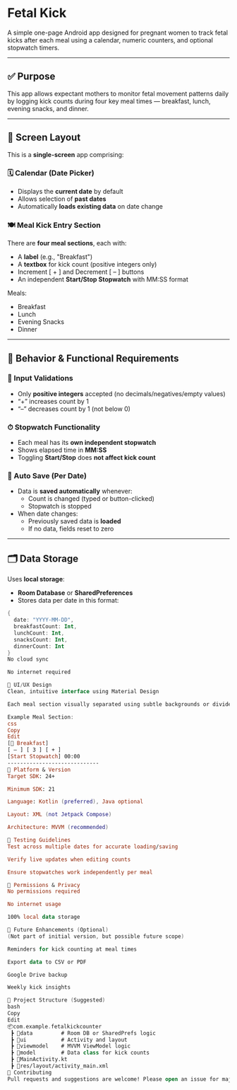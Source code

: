 # ﻿Fetal Kick

A simple one-page Android app designed for pregnant women to track fetal kicks after each meal using a calendar, numeric counters, and optional stopwatch timers.

---

## ✅ Purpose

This app allows expectant mothers to monitor fetal movement patterns daily by logging kick counts during four key meal times — breakfast, lunch, evening snacks, and dinner.

---

## 🧱 Screen Layout

This is a **single-screen** app comprising:

### 🗓️ Calendar (Date Picker)

- Displays the **current date** by default  
- Allows selection of **past dates**
- Automatically **loads existing data** on date change

### 🍽️ Meal Kick Entry Section

There are **four meal sections**, each with:
- A **label** (e.g., "Breakfast")
- A **textbox** for kick count (positive integers only)
- Increment [ + ] and Decrement [ – ] buttons
- An independent **Start/Stop Stopwatch** with MM:SS format

Meals:
- Breakfast
- Lunch
- Evening Snacks
- Dinner

---

## 🧠 Behavior & Functional Requirements

### 🧾 Input Validations
- Only **positive integers** accepted (no decimals/negatives/empty values)
- “+” increases count by 1  
- “–” decreases count by 1 (not below 0)

### ⏱ Stopwatch Functionality
- Each meal has its **own independent stopwatch**
- Shows elapsed time in **MM:SS**
- Toggling **Start/Stop** does **not affect kick count**

### 💾 Auto Save (Per Date)
- Data is **saved automatically** whenever:
  - Count is changed (typed or button-clicked)
  - Stopwatch is stopped
- When date changes:
  - Previously saved data is **loaded**
  - If no data, fields reset to zero

---

## 🗂️ Data Storage

Uses **local storage**:
- **Room Database** or **SharedPreferences**
- Stores data per date in this format:

```kotlin
{
  date: "YYYY-MM-DD",
  breakfastCount: Int,
  lunchCount: Int,
  snacksCount: Int,
  dinnerCount: Int
}
No cloud sync

No internet required

🎨 UI/UX Design
Clean, intuitive interface using Material Design

Each meal section visually separated using subtle backgrounds or dividers

Example Meal Section:
css
Copy
Edit
[🍳 Breakfast]
[ – ] [ 3 ] [ + ]
[Start Stopwatch] 00:00
-----------------------------
📲 Platform & Version
Target SDK: 24+

Minimum SDK: 21

Language: Kotlin (preferred), Java optional

Layout: XML (not Jetpack Compose)

Architecture: MVVM (recommended)

🧪 Testing Guidelines
Test across multiple dates for accurate loading/saving

Verify live updates when editing counts

Ensure stopwatches work independently per meal

🔐 Permissions & Privacy
No permissions required

No internet usage

100% local data storage

🚀 Future Enhancements (Optional)
(Not part of initial version, but possible future scope)

Reminders for kick counting at meal times

Export data to CSV or PDF

Google Drive backup

Weekly kick insights

📁 Project Structure (Suggested)
bash
Copy
Edit
📦com.example.fetalkickcounter
 ┣ 📂data         # Room DB or SharedPrefs logic
 ┣ 📂ui           # Activity and layout
 ┣ 📂viewmodel    # MVVM ViewModel logic
 ┣ 📂model        # Data class for kick counts
 ┣ 📜MainActivity.kt
 ┣ 📜res/layout/activity_main.xml
🤝 Contributing
Pull requests and suggestions are welcome! Please open an issue for major changes.
